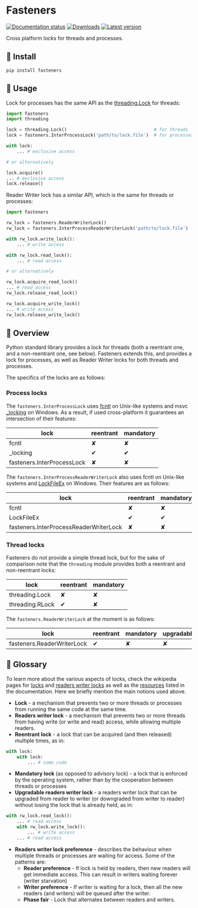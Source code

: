 Fasteners
=========

[![Documentation status](https://readthedocs.org/projects/fasteners/badge/?version=latest)](https://readthedocs.org/projects/fasteners/?badge=latest)
[![Downloads](https://img.shields.io/pypi/dm/fasteners.svg)](https://pypi.python.org/pypi/fasteners/)
[![Latest version](https://img.shields.io/pypi/v/fasteners.svg)](https://pypi.python.org/pypi/fasteners/)

Cross platform locks for threads and processes.

🔩 Install
----------

```
pip install fasteners
```

🔩 Usage
--------
Lock for processes has the same API as the 
[threading.Lock](https://docs.python.org/3/library/threading.html#threading.Lock)
for threads:
```python
import fasteners
import threading

lock = threading.Lock()                                 # for threads
lock = fasteners.InterProcessLock('path/to/lock.file')  # for processes

with lock:
    ... # exclusive access

# or alternatively    

lock.acquire()
... # exclusive access
lock.release()
```

Reader Writer lock has a similar API, which is the same for threads or processes:

```python
import fasteners

rw_lock = fasteners.ReaderWriterLock()                                 # for threads
rw_lock = fasteners.InterProcessReaderWriterLock('path/to/lock.file')  # for processes

with rw_lock.write_lock():
    ... # write access

with rw_lock.read_lock():
    ... # read access

# or alternatively

rw_lock.acquire_read_lock()
... # read access
rw_lock.release_read_lock()

rw_lock.acquire_write_lock()
... # write access
rw_lock.release_write_lock()
```

🔩 Overview
-----------

Python standard library provides a lock for threads (both a reentrant one, and a
non-reentrant one, see below). Fasteners extends this, and provides a lock for
processes, as well as Reader Writer locks for both threads and processes.

The specifics of the locks are as follows:

### Process locks

The `fasteners.InterProcessLock` uses [fcntl](https://man7.org/linux/man-pages/man2/fcntl.2.html) on Unix-like systems and 
msvc [_locking](https://docs.microsoft.com/en-us/cpp/c-runtime-library/reference/locking?view=msvc-160) on Windows. 
As a result, if used cross-platform it guarantees an intersection of their features:

| lock | reentrant | mandatory |
|------|-----------|-----------|
| fcntl                        | ✘ | ✘ |
| _locking                     | ✔ | ✔ |
| fasteners.InterProcessLock   | ✘ | ✘ |


The `fasteners.InterProcessReaderWriterLock` also uses fcntl on Unix-like systems and 
[LockFileEx](https://docs.microsoft.com/en-us/windows/win32/api/fileapi/nf-fileapi-lockfileex) on Windows. Their 
features are as follows:

| lock | reentrant | mandatory | upgradable | preference | 
|------|-----------|-----------|------------|------------|
| fcntl                                    | ✘ | ✘ | ✔ | reader |
| LockFileEx                               | ✔ | ✔ | ✘ | reader |
| fasteners.InterProcessReaderWriterLock   | ✘ | ✘ | ✘ | reader |


### Thread locks

Fasteners do not provide a simple thread lock, but for the sake of comparison note that the `threading` module
provides both a reentrant and non-reentrant locks:

| lock | reentrant | mandatory |
|------|-----------|-----------|
| threading.Lock  | ✘ | ✘ |
| threading.RLock | ✔ | ✘ |


The `fasteners.ReaderWriterLock` at the moment is as follows:

| lock | reentrant | mandatory | upgradable | preference | 
|------|-----------|-----------|-------------|------------|
| fasteners.ReaderWriterLock | ✔ | ✘ | ✘ | reader |

🔩 Glossary
-----------
To learn more about the various aspects of locks, check the wikipedia pages for 
[locks](https://en.wikipedia.org/wiki/Lock_(computer_science)) and 
[readers writer locks](https://en.wikipedia.org/wiki/Readers%E2%80%93writer_lock) as well as the
[resources](https://github.com/harlowja/fasteners/blob/master/doc/source/api/process_lock.rst) listed in the 
documentation. Here we briefly mention the main notions used above.

* **Lock** - a mechanism that prevents two or more threads or processes from running the same code at the same time.
* **Readers writer lock** - a mechanism that prevents two or more threads from having write (or write and read) access, 
while allowing multiple readers.
* **Reentrant lock** - a lock that can be acquired (and then released) multiple times, as in:

```python
with lock:
    with lock:
        ... # some code
```
* **Mandatory lock** (as opposed to advisory lock) - a lock that is enforced by the operating system, rather than
by the cooperation between threads or processes
* **Upgradable readers writer lock** - a readers writer lock that can be upgraded from reader to writer (or downgraded
from writer to reader) without losing the lock that is already held, as in:
```python
with rw_lock.read_lock():
    ... # read access
    with rw_lock.write_lock():
        ... # write access
    ... # read access
```
* **Readers writer lock preference** - describes the behaviour when multiple threads or processes are waiting for 
access. Some of the patterns are:
    * **Reader preference** - If lock is held by readers, then new readers will get immediate access. This can result
    in writers waiting forever (writer starvation)
    * **Writer preference** - If writer is waiting for a lock, then all the new readers (and writers) will be queued
    after the writer.
    * **Phase fair** - Lock that alternates between readers and writers.

